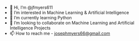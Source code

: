 - 👋 Hi, I’m @jfmyers611
- 👀 I’m interested in Machine Learning & Artificial Intelligence
- 🌱 I’m currently learning Python
- 💞️ I’m looking to collaborate on Machine Learning and Artificial Intelligence Projects
- 📫 How to reach me - josephmyers66@gmail.com

<!---
jfmyers611/jfmyers611 is a ✨ special ✨ repository because its `README.md` (this file) appears on your GitHub profile.
You can click the Preview link to take a look at your changes.
--->
